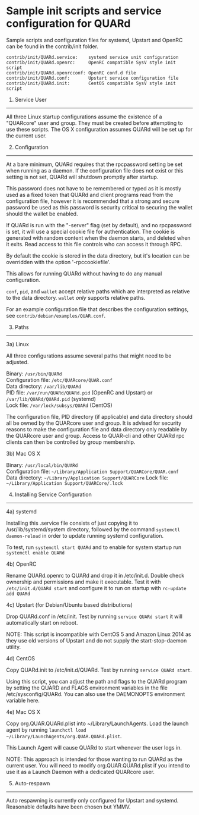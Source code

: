 Sample init scripts and service configuration for QUARd
==========================================================

Sample scripts and configuration files for systemd, Upstart and OpenRC
can be found in the contrib/init folder.

    contrib/init/QUARd.service:    systemd service unit configuration
    contrib/init/QUARd.openrc:     OpenRC compatible SysV style init script
    contrib/init/QUARd.openrcconf: OpenRC conf.d file
    contrib/init/QUARd.conf:       Upstart service configuration file
    contrib/init/QUARd.init:       CentOS compatible SysV style init script

1. Service User
---------------------------------

All three Linux startup configurations assume the existence of a "QUARcore" user
and group.  They must be created before attempting to use these scripts.
The OS X configuration assumes QUARd will be set up for the current user.

2. Configuration
---------------------------------

At a bare minimum, QUARd requires that the rpcpassword setting be set
when running as a daemon.  If the configuration file does not exist or this
setting is not set, QUARd will shutdown promptly after startup.

This password does not have to be remembered or typed as it is mostly used
as a fixed token that QUARd and client programs read from the configuration
file, however it is recommended that a strong and secure password be used
as this password is security critical to securing the wallet should the
wallet be enabled.

If QUARd is run with the "-server" flag (set by default), and no rpcpassword is set,
it will use a special cookie file for authentication. The cookie is generated with random
content when the daemon starts, and deleted when it exits. Read access to this file
controls who can access it through RPC.

By default the cookie is stored in the data directory, but it's location can be overridden
with the option '-rpccookiefile'.

This allows for running QUARd without having to do any manual configuration.

`conf`, `pid`, and `wallet` accept relative paths which are interpreted as
relative to the data directory. `wallet` *only* supports relative paths.

For an example configuration file that describes the configuration settings,
see `contrib/debian/examples/QUAR.conf`.

3. Paths
---------------------------------

3a) Linux

All three configurations assume several paths that might need to be adjusted.

Binary:              `/usr/bin/QUARd`  
Configuration file:  `/etc/QUARcore/QUAR.conf`  
Data directory:      `/var/lib/QUARd`  
PID file:            `/var/run/QUARd/QUARd.pid` (OpenRC and Upstart) or `/var/lib/QUARd/QUARd.pid` (systemd)  
Lock file:           `/var/lock/subsys/QUARd` (CentOS)  

The configuration file, PID directory (if applicable) and data directory
should all be owned by the QUARcore user and group.  It is advised for security
reasons to make the configuration file and data directory only readable by the
QUARcore user and group.  Access to QUAR-cli and other QUARd rpc clients
can then be controlled by group membership.

3b) Mac OS X

Binary:              `/usr/local/bin/QUARd`  
Configuration file:  `~/Library/Application Support/QUARCore/QUAR.conf`  
Data directory:      `~/Library/Application Support/QUARCore`
Lock file:           `~/Library/Application Support/QUARCore/.lock`

4. Installing Service Configuration
-----------------------------------

4a) systemd

Installing this .service file consists of just copying it to
/usr/lib/systemd/system directory, followed by the command
`systemctl daemon-reload` in order to update running systemd configuration.

To test, run `systemctl start QUARd` and to enable for system startup run
`systemctl enable QUARd`

4b) OpenRC

Rename QUARd.openrc to QUARd and drop it in /etc/init.d.  Double
check ownership and permissions and make it executable.  Test it with
`/etc/init.d/QUARd start` and configure it to run on startup with
`rc-update add QUARd`

4c) Upstart (for Debian/Ubuntu based distributions)

Drop QUARd.conf in /etc/init.  Test by running `service QUARd start`
it will automatically start on reboot.

NOTE: This script is incompatible with CentOS 5 and Amazon Linux 2014 as they
use old versions of Upstart and do not supply the start-stop-daemon utility.

4d) CentOS

Copy QUARd.init to /etc/init.d/QUARd. Test by running `service QUARd start`.

Using this script, you can adjust the path and flags to the QUARd program by
setting the QUARD and FLAGS environment variables in the file
/etc/sysconfig/QUARd. You can also use the DAEMONOPTS environment variable here.

4e) Mac OS X

Copy org.QUAR.QUARd.plist into ~/Library/LaunchAgents. Load the launch agent by
running `launchctl load ~/Library/LaunchAgents/org.QUAR.QUARd.plist`.

This Launch Agent will cause QUARd to start whenever the user logs in.

NOTE: This approach is intended for those wanting to run QUARd as the current user.
You will need to modify org.QUAR.QUARd.plist if you intend to use it as a
Launch Daemon with a dedicated QUARcore user.

5. Auto-respawn
-----------------------------------

Auto respawning is currently only configured for Upstart and systemd.
Reasonable defaults have been chosen but YMMV.
